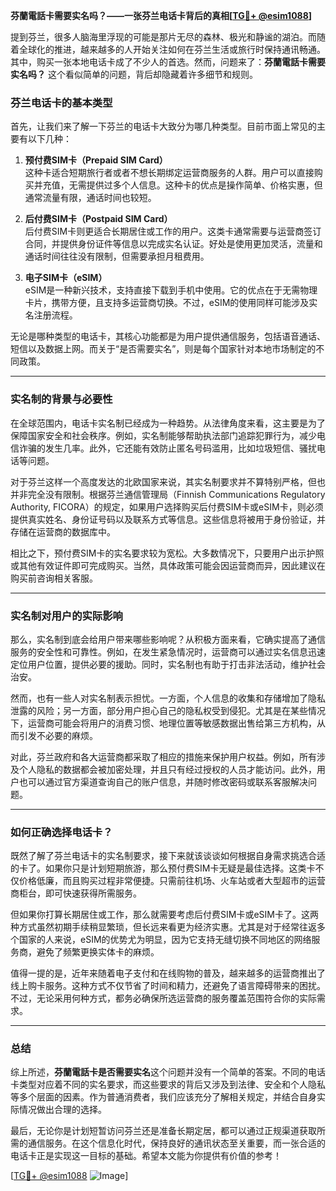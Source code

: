 **芬蘭電話卡需要实名吗？——一张芬兰电话卡背后的真相[[TG💪+ @esim1088](https://t.me/s/esim1088)]**

提到芬兰，很多人脑海里浮现的可能是那片无尽的森林、极光和静谧的湖泊。而随着全球化的推进，越来越多的人开始关注如何在芬兰生活或旅行时保持通讯畅通。其中，购买一张本地电话卡成了不少人的首选。然而，问题来了：**芬蘭電話卡需要实名吗？** 这个看似简单的问题，背后却隐藏着许多细节和规则。

### 芬兰电话卡的基本类型

首先，让我们来了解一下芬兰的电话卡大致分为哪几种类型。目前市面上常见的主要有以下几种：

1. **预付费SIM卡（Prepaid SIM Card）**  
   这种卡适合短期旅行者或者不想长期绑定运营商服务的人群。用户可以直接购买并充值，无需提供过多个人信息。这种卡的优点是操作简单、价格实惠，但通常流量有限，通话时间也较短。

2. **后付费SIM卡（Postpaid SIM Card）**  
   后付费SIM卡则更适合长期居住或工作的用户。这类卡通常需要与运营商签订合同，并提供身份证件等信息以完成实名认证。好处是使用更加灵活，流量和通话时间往往没有限制，但需要承担月租费用。

3. **电子SIM卡（eSIM）**  
   eSIM是一种新兴技术，支持直接下载到手机中使用。它的优点在于无需物理卡片，携带方便，且支持多运营商切换。不过，eSIM的使用同样可能涉及实名注册流程。

无论是哪种类型的电话卡，其核心功能都是为用户提供通信服务，包括语音通话、短信以及数据上网。而关于“是否需要实名”，则是每个国家针对本地市场制定的不同政策。

---

### 实名制的背景与必要性

在全球范围内，电话卡实名制已经成为一种趋势。从法律角度来看，这主要是为了保障国家安全和社会秩序。例如，实名制能够帮助执法部门追踪犯罪行为，减少电信诈骗的发生几率。此外，它还能有效防止匿名号码滥用，比如垃圾短信、骚扰电话等问题。

对于芬兰这样一个高度发达的北欧国家来说，其实名制要求并不算特别严格，但也并非完全没有限制。根据芬兰通信管理局（Finnish Communications Regulatory Authority, FICORA）的规定，如果用户选择购买后付费SIM卡或eSIM卡，则必须提供真实姓名、身份证号码以及联系方式等信息。这些信息将被用于身份验证，并存储在运营商的数据库中。

相比之下，预付费SIM卡的实名要求较为宽松。大多数情况下，只要用户出示护照或其他有效证件即可完成购买。当然，具体政策可能会因运营商而异，因此建议在购买前咨询相关客服。

---

### 实名制对用户的实际影响

那么，实名制到底会给用户带来哪些影响呢？从积极方面来看，它确实提高了通信服务的安全性和可靠性。例如，在发生紧急情况时，运营商可以通过实名信息迅速定位用户位置，提供必要的援助。同时，实名制也有助于打击非法活动，维护社会治安。

然而，也有一些人对实名制表示担忧。一方面，个人信息的收集和存储增加了隐私泄露的风险；另一方面，部分用户担心自己的隐私权受到侵犯。尤其是在某些情况下，运营商可能会将用户的消费习惯、地理位置等敏感数据出售给第三方机构，从而引发不必要的麻烦。

对此，芬兰政府和各大运营商都采取了相应的措施来保护用户权益。例如，所有涉及个人隐私的数据都会被加密处理，并且只有经过授权的人员才能访问。此外，用户也可以通过官方渠道查询自己的账户信息，并随时修改密码或联系客服解决问题。

---

### 如何正确选择电话卡？

既然了解了芬兰电话卡的实名制要求，接下来就该谈谈如何根据自身需求挑选合适的卡了。如果你只是计划短期旅游，那么预付费SIM卡无疑是最佳选择。这类卡不仅价格低廉，而且购买过程非常便捷。只需前往机场、火车站或者大型超市的运营商柜台，即可快速获得所需服务。

但如果你打算长期居住或工作，那么就需要考虑后付费SIM卡或eSIM卡了。这两种方式虽然初期手续稍显繁琐，但长远来看更为经济实惠。尤其是对于经常往返多个国家的人来说，eSIM的优势尤为明显，因为它支持无缝切换不同地区的网络服务商，避免了频繁更换实体卡的麻烦。

值得一提的是，近年来随着电子支付和在线购物的普及，越来越多的运营商推出了线上购卡服务。这种方式不仅节省了时间和精力，还避免了语言障碍带来的困扰。不过，无论采用何种方式，都务必确保所选运营商的服务覆盖范围符合你的实际需求。

---

### 总结

综上所述，**芬蘭電話卡是否需要实名**这个问题并没有一个简单的答案。不同的电话卡类型对应着不同的实名要求，而这些要求的背后又涉及到法律、安全和个人隐私等多个层面的因素。作为普通消费者，我们应该充分了解相关规定，并结合自身实际情况做出合理的选择。

最后，无论你是计划短暂访问芬兰还是准备长期定居，都可以通过正规渠道获取所需的通信服务。在这个信息化时代，保持良好的通讯状态至关重要，而一张合适的电话卡正是实现这一目标的基础。希望本文能为你提供有价值的参考！

[[TG💪+ @esim1088](https://t.me/s/esim1088) ![Image](https://i.postimg.cc/4NQfJmqS/Snipaste-2025-05-13-00-14-12.png)]